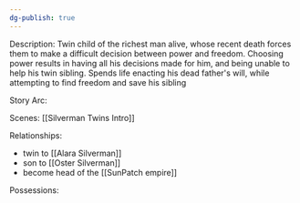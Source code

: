 ```yaml
---
dg-publish: true
---
```

Description:
Twin child of the richest man alive, whose recent death forces them to make a difficult decision between power and freedom. Choosing power results in having all his decisions made for him, and being unable to help his twin sibling. Spends life enacting his dead father's will, while attempting to find freedom and save his sibling

Story Arc:

Scenes:
[[Silverman Twins Intro]]

Relationships:
- twin to [[Alara Silverman]]
- son to [[Oster Silverman]]
- become head of the [[SunPatch empire]]


Possessions: